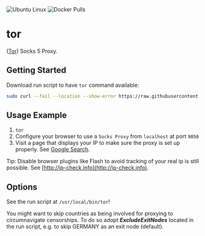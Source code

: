 ![Ubuntu Linux](https://img.shields.io/badge/tested-ubuntu-green.svg) ![Docker Pulls](https://img.shields.io/docker/pulls/suckowbiz/tor.svg)

# tor

([Tor](https://www.torproject.org/)) Socks 5 Proxy.

## Getting Started

Download run script to have `tor` command available:

```bash
sudo curl --fail --location --show-error https://raw.githubusercontent.com/suckowbiz/dockerside/master/tor/tor -o /usr/local/bin/tor && sudo chmod +x /usr/local/bin/tor
```

## Usage Example

1. ```tor```
1. Configure your browser to use a `Socks Proxy` from `localhost` at port `9050`
1. Visit a page that displays your IP to make sure the proxy is set up properly. See [Google Search](https://www.google.de/#newwindow=1&q=my+wan+ip).

Tip: Disable browser plugins like Flash to avoid tracking of your real ip is still possible. See [http://ip-check.info](http://ip-check.info).

## Options

See the run script at `/usr/local/bin/tor`!

You might want to skip countries as being involved for proxying to circumnavigate censorships. To do so adopt ***ExcludeExitNodes*** located in the run script, e.g. to skip GERMANY as an exit node (default).
